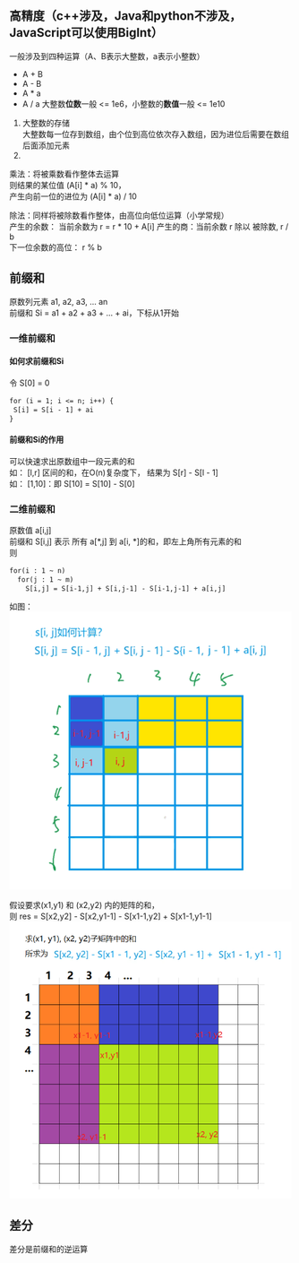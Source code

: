 ## 高精度（c++涉及，Java和python不涉及，JavaScript可以使用BigInt）
一般涉及到四种运算（A、B表示大整数，a表示小整数）  
- A + B  
- A - B
- A * a
- A / a
大整数**位数**一般 <= 1e6，小整数的**数值**一般 <= 1e10
1. 大整数的存储  
大整数每一位存到数组，由个位到高位依次存入数组，因为进位后需要在数组后面添加元素
2. 

乘法：将被乘数看作整体去运算  
则结果的某位值 (A[i] * a) % 10，  
产生向前一位的进位为 (A[i] * a) / 10

除法：同样将被除数看作整体，由高位向低位运算（小学常规）  
产生的余数： 当前余数为 r = r * 10 + A[i]
产生的商：当前余数 r 除以 被除数, r / b  
下一位余数的高位： r % b

## 前缀和
原数列元素 a1, a2, a3, ... an  
前缀和 Si = a1 + a2 + a3 + ... + ai，下标从1开始
### 一维前缀和
#### 如何求前缀和Si
令 S[0] = 0
```
for (i = 1; i <= n; i++) {
 S[i] = S[i - 1] + ai
}
```
#### 前缀和Si的作用
可以快速求出原数组中一段元素的和  
如： [l,r] 区间的和，在O(n)复杂度下， 结果为 S[r] - S[l - 1]  
如： [1,10]：即 S[10] = S[10] - S[0]

### 二维前缀和
原数值 a[i,j]  
前缀和 S[i,j] 表示 所有 a[*,j] 到 a[i, *]的和，即左上角所有元素的和  
则 
```
for(i : 1 ~ n)
  for(j : 1 ~ m)
    S[i,j] = S[i-1,j] + S[i,j-1] - S[i-1,j-1] + a[i,j]
```
如图： 
![](https://github.com/jc-yang/algorithm/blob/main/assets/images/presum.png)

假设要求(x1,y1) 和 (x2,y2) 内的矩阵的和，  
则 res = S[x2,y2] - S[x2,y1-1] - S[x1-1,y2] + S[x1-1,y1-1]
![](https://github.com/jc-yang/algorithm/blob/main/assets/images/presum1.png)

## 差分
差分是前缀和的逆运算